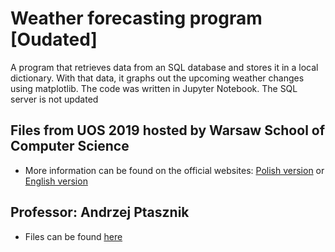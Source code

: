 # Weather forecasting program [Oudated]
A program that retrieves data from an SQL database and stores it in a local dictionary. 
With that data, it graphs out the upcoming weather changes using matplotlib.
The code was written in Jupyter Notebook.
The SQL server is not updated

## Files from UOS 2019 hosted by Warsaw School of Computer Science
- More information can be found on the official websites: [Polish version](https://wwsi.edu.pl/) or [English version](https://wscs.eu/)
## Professor: Andrzej Ptasznik

- Files can be found [here](UOS%20Files)
